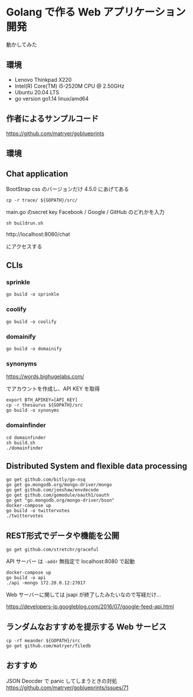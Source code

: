# Golang で作る Web アプリケーション開発

動かしてみた

## 環境
* Lenovo Thinkpad X220
* Intel(R) Core(TM) i5-2520M CPU @ 2.50GHz
* Ubuntu 20.04 LTS
* go version go1.14 linux/amd64 

## 作者によるサンプルコード

https://github.com/matryer/goblueprints

## 環境



## Chat application


BootStrap css のバージョンだけ 4.5.0 にあげてある

```
cp -r trace/ ${GOPATH}/src/
```

main.go のsecret key Facebook / Google / GitHub のどれかを入力

```
sh buildrun.sh
```

http://localhost:8080/chat

にアクセスする

## CLIs


### sprinkle

```
go build -o sprinkle
```

### coolify

```
go build -o coolify
```
### domainify

```
go build -o domainify
```

### synonyms

https://words.bighugelabs.com/

でアカウントを作成し、API KEY を取得

```
export BTH_APIKEY=[API_KEY]
cp -r thesaurus ${GOPATH}/src
go build -o synonyms
```

### domainfinder

```
cd domainfinder
sh build.sh
./domainfinder
```

## Distributed System and flexible data processing

```
go get github.com/bitly/go-nsq
go get go.mongodb.org/mongo-driver/mongo
go get github.com/joeshaw/envdecode
go get github.com/gomodule/oauth1/oauth
go get "go.mongodb.org/mongo-driver/bson"
docker-compose up
go build -o twittervotes
./twittervotes
```

## REST形式でデータや機能を公開

```
go get github.com/stretchr/graceful
```

API サーバー は `-addr` 無指定で localhost:8080 で起動
```
docker-compose up
go build -o api
./api -mongo 172.20.0.12:27017
```

Web サーバーに関しては  jsapi が終了したみたいなので写経だけ…

https://developers-jp.googleblog.com/2016/07/google-feed-api.html

## ランダムなおすすめを提示する Web サービス

```
cp -rf meander ${GOPATH}/src
go get github.com/matryer/filedb
```
## おすすめ

JSON Deocder で panic してしまうときの対処
https://github.com/matryer/goblueprints/issues/71
